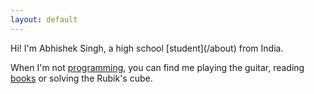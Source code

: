 ```yaml
---
layout: default
---
```


<div class="lead pretty-links">
  Hi! I'm Abhishek Singh, a high school [student](/about) from India.
  
  When I'm not [programming](https://github.com/databhishek), you can find me playing the guitar, reading [books](/books) or solving the Rubik's cube.
  
</div>
